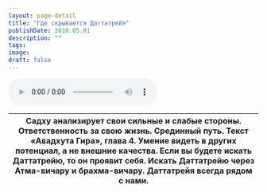 ```yaml
---
layout: page-detail
title: "Где скрывается Даттатрейя"
publishDate: 2018.05.01
description: ""
tags:
image:
draft: false
---
```


<audio title="2018.05.01 - Где скрывается Даттатрейя.mp3" src="https://filer-api.advayta.org/v1.0/public/files/74829" controls=""></audio>

| Садху анализирует свои сильные и слабые стороны. Ответственность за свою жизнь. Срединный путь. Текст «Авадхута Гира», глава 4\. Умение видеть в других потенциал, а не внешние качества. Если вы будете искать Даттатрейю, то он проявит себя. Искать Даттатрейю через Атма-вичару и брахма-вичару. Даттатрейя всегда рядом с нами. |
| ------------------------------------------------------------------------------------------------------------------------------------------------------------------------------------------------------------------------------------------------------------------------------------------------------------------------------------ |

  
